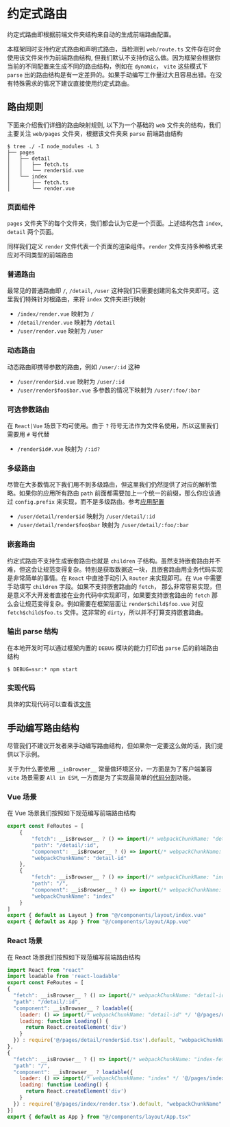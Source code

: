 # 约定式路由

约定式路由即根据前端文件夹结构来自动的生成前端路由配置。  

本框架同时支持约定式路由和声明式路由，当检测到 `web/route.ts` 文件存在时会使用该文件来作为前端路由结构, 但我们默认不支持你这么做。因为框架会根据你当前的不同配置来生成不同的路由结构，例如在 `dynamic`， `vite` 这些模式下 `parse` 出的路由结构是有一定差异的。如果手动编写工作量过大且容易出错。在没有特殊需求的情况下建议直接使用约定式路由。

## 路由规则

下面来介绍我们详细的路由映射规则, 以下为一个基础的 `web` 文件夹的结构，我们主要关注 `web/pages` 文件夹，根据该文件夹来 `parse` 前端路由结构

```shell
$ tree ./ -I node_modules -L 3
├── pages
│   ├── detail
│   │   ├── fetch.ts
│   │   └── render$id.vue
│   └── index
│       ├── fetch.ts
│       └── render.vue
```

### 页面组件

`pages` 文件夹下的每个文件夹，我们都会认为它是一个页面。上述结构包含 `index`, `detail` 两个页面。

同样我们定义 `render` 文件代表一个页面的渲染组件。`render` 文件支持多种格式来应对不同类型的前端路由

### 普通路由

最常见的普通路由即 `/`, `/detail`, `/user` 这种我们只需要创建同名文件夹即可。这里我们特殊针对根路由，来将 `index` 文件夹进行映射

- `/index/render.vue` 映射为 `/`
- `/detail/render.vue` 映射为 `/detail`
- `/user/render.vue` 映射为 `/user`

### 动态路由

动态路由即携带参数的路由，例如 `/user/:id` 这种

- `/user/render$id.vue` 映射为 `/user/:id`
- `/user/render$foo$bar.vue` 多参数的情况下映射为 `/user/:foo/:bar`

### 可选参数路由

在 `React|Vue` 场景下均可使用。由于 `?` 符号无法作为文件名使用，所以这里我们需要用 `#` 号代替

- `/render$id#.vue` 映射为 `/:id?`

### 多级路由

尽管在大多数情况下我们用不到多级路由，但这里我们仍然提供了对应的解析策略。如果你的应用所有路由 `path` 前面都需要加上一个统一的前缀，那么你应该通过 `config.prefix` 来实现，而不是多级路由。参考[应用配置](./api$config#prefix)

- `/user/detail/render$id` 映射为 `/user/detail/:id`
- `/user/detail/render$foo$bar` 映射为 `/user/detail/:foo/:bar`

### 嵌套路由

约定式路由不支持生成嵌套路由也就是 `children` 子结构。虽然支持嵌套路由并不难，但这会让规范变得复杂。特别是获取数据这一块，且嵌套路由用业务代码实现是非常简单的事情。在 `React` 中直接手动引入 `Router` 来实现即可。在 `Vue` 中需要手动填写 `children` 字段。如果不支持嵌套路由的 `fetch`， 那么非常容易实现，但是意义不大开发者直接在业务代码中实现即可，如果要支持嵌套路由的 `fetch` 那么会让规范变得复杂。例如需要在框架层面让 `render$child$foo.vue` 对应 `fetch$child$foo.ts` 文件。这非常的 `dirty`，所以并不打算支持嵌套路由。

### 输出 parse 结构

在本地开发时可以通过框架内置的 `DEBUG` 模块的能力打印出 `parse` 后的前端路由结构

```shell
$ DEBUG=ssr:* npm start
```
### 实现代码

具体的实现代码可以查看该[文件](https://github.com/ykfe/ssr/blob/dev/packages/server-utils/src/parse.ts#L13)

## 手动编写路由结构

尽管我们不建议开发者来手动编写路由结构，但如果你一定要这么做的话，我们提供以下示例。

关于为什么要使用 `__isBrowser__` 常量做环境区分，一方面是为了客户端兼容 `vite` 场景需要 `All in ESM`, 一方面是为了实现最简单的[代码分割](./features$dynamic)功能。

### Vue 场景

在 Vue 场景我们按照如下规范编写前端路由结构

```js
export const FeRoutes = [
    {   
        "fetch": __isBrowser__ ? () => import(/* webpackChunkName: "detail-id-fetch" */ '@/pages/detail/fetch.ts') : require('@/pages/detail/fetch.ts').default,
        "path": "/detail/:id",
        "component": __isBrowser__ ? () => import(/* webpackChunkName: "detail-id" */ '@/pages/detail/render$id.vue') : require('@/pages/detail/render$id.vue').default,
        "webpackChunkName": "detail-id"
    },
    {
        "fetch": __isBrowser__ ? () => import(/* webpackChunkName: "index-fetch" */ '@/pages/index/fetch.ts') : require('@/pages/index/fetch.ts').default,
        "path": "/",
        "component": __isBrowser__ ? () => import(/* webpackChunkName: "index" */ '@/pages/index/render.vue') : require('@/pages/index/render.vue').default,
        "webpackChunkName": "index"
    }
]
export { default as Layout } from "@/components/layout/index.vue"
export { default as App } from "@/components/layout/App.vue"
```

### React 场景

在 React 场景我们按照如下规范编写前端路由结构

```js
import React from "react"
import loadable from 'react-loadable'
export const FeRoutes = [
{
  "fetch": __isBrowser__ ? () => import(/* webpackChunkName: "detail-id-fetch" */ '@/pages/detail/fetch.ts') : require('@/pages/detail/fetch.ts').default,
  "path": "/detail/:id",
  "component": __isBrowser__ ? loadable({
    loader: () => import(/* webpackChunkName: "detail-id" */ '@/pages/detail/render$id.tsx'),
    loading: function Loading() {
      return React.createElement('div')
    }
  }) : require('@/pages/detail/render$id.tsx').default, "webpackChunkName": "detail-id"
}, 
{
  "fetch": __isBrowser__ ? () => import(/* webpackChunkName: "index-fetch" */ '@/pages/index/fetch.ts') : require('@/pages/index/fetch.ts').default,
  "path": "/",
  "component": __isBrowser__ ? loadable({
    loader: () => import(/* webpackChunkName: "index" */ '@/pages/index/render.tsx'),
    loading: function Loading() {
      return React.createElement('div')
    }
  }) : require('@/pages/index/render.tsx').default, "webpackChunkName": "index"
}]
export { default as App } from "@/components/layout/App.tsx"
```